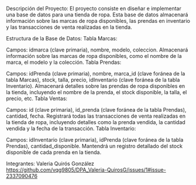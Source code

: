 Descripción del Proyecto:
El proyecto consiste en diseñar e implementar una base de datos para una tienda de ropa. Esta base de datos almacenará información sobre las marcas de ropa disponibles, las prendas en inventario y las transacciones de venta realizadas en la tienda.

Estructura de la Base de Datos:
Tabla Marcas:

Campos: idmarca (clave primaria), nombre, modelo, coleccion.
Almacenará información sobre las marcas de ropa disponibles, como el nombre de la marca, el modelo y la colección.
Tabla Prendas:

Campos: idPrenda (clave primaria), nombre, marca_id (clave foránea de la tabla Marcas), stock, talla, precio, idInventario (clave foránea de la tabla Inventario).
Almacenará detalles sobre las prendas de ropa disponibles en la tienda, incluyendo el nombre de la prenda, el stock disponible, la talla, el precio, etc.
Tabla Ventas:

Campos: id (clave primaria), id_prenda (clave foránea de la tabla Prendas), cantidad, fecha.
Registrará todas las transacciones de venta realizadas en la tienda de ropa, incluyendo detalles como la prenda vendida, la cantidad vendida y la fecha de la transacción.
Tabla Inventario:

Campos: idInventario (clave primaria), idPrenda (clave foránea de la tabla Prendas), cantidad_disponible.
Mantendrá un registro detallado del stock disponible de cada prenda en la tienda.


Integrantes: Valeria Quirós González
https://github.com/vqg9805/DPA_Valeria-QuirosG/issues/1#issue-2337090476
